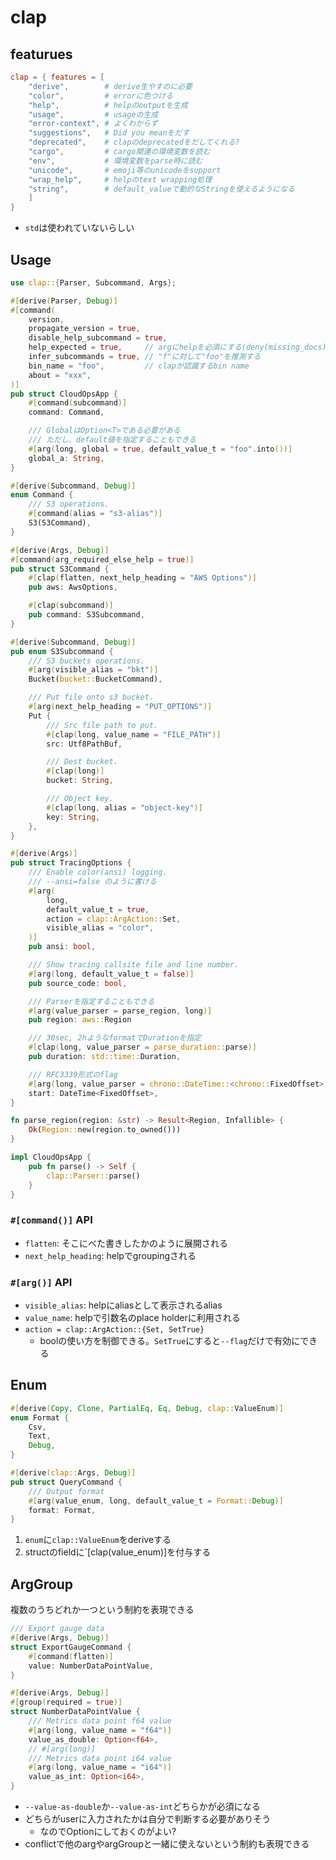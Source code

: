 # clap

## featurues

```toml
clap = { features = [
    "derive",        # derive生やすのに必要
    "color",         # errorに色つける 
    "help",          # helpのoutputを生成 
    "usage",         # usageの生成
    "error-context", # よくわからず
    "suggestions",   # Did you meanをだす
    "deprecated",    # clapのdeprecatedをだしてくれる?
    "cargo",         # cargo関連の環境変数を読む
    "env",           # 環境変数をparse時に読む
    "unicode",       # emoji等のunicodeをsupport
    "wrap_help",     # helpのtext wrapping処理
    "string",        # default_valueで動的なStringを使えるようになる
    ]
}
```

* `std`は使われていないらしい

## Usage

```rust
use clap::{Parser, Subcommand, Args};

#[derive(Parser, Debug)]
#[command(
    version, 
    propagate_version = true,
    disable_help_subcommand = true,
    help_expected = true,     // argにhelpを必須にする(deny(missing_docs))のruntime版
    infer_subcommands = true, // "f"に対して"foo"を推測する
    bin_name = "foo",         // clapが認識するbin name
    about = "xxx",
)]
pub struct CloudOpsApp {
    #[command(subcommand)]
    command: Command,

    /// GlobalはOption<T>である必要がある
    /// ただし、default値を指定することもできる
    #[arg(long, global = true, default_value_t = "foo".into())]
    global_a: String,
}

#[derive(Subcommand, Debug)]
enum Command {
    /// S3 operations.
    #[command(alias = "s3-alias")]
    S3(S3Command),
}

#[derive(Args, Debug)]
#[command(arg_required_else_help = true)]
pub struct S3Command {
    #[clap(flatten, next_help_heading = "AWS Options")]
    pub aws: AwsOptions,

    #[clap(subcommand)]
    pub command: S3Subcommand,
}

#[derive(Subcommand, Debug)]
pub enum S3Subcommand {
    /// S3 buckets operations.
    #[arg(visible_alias = "bkt")]
    Bucket(bucket::BucketCommand),

    /// Put file onto s3 bucket.
    #[arg(next_help_heading = "PUT_OPTIONS")]
    Put {
        /// Src file path to put.
        #[clap(long, value_name = "FILE_PATH")]
        src: Utf8PathBuf,

        /// Dest bucket.
        #[clap(long)]
        bucket: String,

        /// Object key.
        #[clap(long, alias = "object-key")]
        key: String,
    },
}

#[derive(Args)]
pub struct TracingOptions {
    /// Enable color(ansi) logging.
    /// --ansi=false のように書ける
    #[arg(
        long,
        default_value_t = true,
        action = clap::ArgAction::Set,
        visible_alias = "color",
    )]
    pub ansi: bool,

    /// Show tracing callsite file and line number.
    #[arg(long, default_value_t = false)]
    pub source_code: bool,

    /// Parserを指定することもできる
    #[arg(value_parser = parse_region, long)]
    pub region: aws::Region

    /// 30sec, 2hようなformatでDurationを指定
    #[clap(long, value_parser = parse_duration::parse)]
    pub duration: std::time::Duration,

    /// RFC3339形式のflag
    #[arg(long, value_parser = chrono::DateTime::<chrono::FixedOffset>::parse_from_rfc3339,value_name = "TIMESTAMP")]
    start: DateTime<FixedOffset>,
}

fn parse_region(region: &str) -> Result<Region, Infallible> {
    Ok(Region::new(region.to_owned()))
}

impl CloudOpsApp {
    pub fn parse() -> Self {
        clap::Parser::parse()
    }
}
```

### `#[command()]` API
* `flatten`: そこにべた書きしたかのように展開される
* `next_help_heading`: helpでgroupingされる

### `#[arg()]` API

* `visible_alias`: helpにaliasとして表示されるalias
* `value_name`: helpで引数名のplace holderに利用される
* `action = clap::ArgAction::{Set, SetTrue}`
  * boolの使い方を制御できる。`SetTrue`にすると`--flag`だけで有効にできる

## Enum

```rust
#[derive(Copy, Clone, PartialEq, Eq, Debug, clap::ValueEnum)]
enum Format {
    Csv,
    Text,
    Debug,
}

#[derive(clap::Args, Debug)]
pub struct QueryCommand {
    /// Output format
    #[arg(value_enum, long, default_value_t = Format::Debug)]
    format: Format,
}
```

1. `enum`に`clap::ValueEnum`をderiveする
1. structのfieldに`[clap(value_enum)]を付与する

## ArgGroup

複数のうちどれか一つという制約を表現できる

```rust
/// Export gauge data
#[derive(Args, Debug)]
struct ExportGaugeCommand {
    #[command(flatten)]
    value: NumberDataPointValue,
}

#[derive(Args, Debug)]
#[group(required = true)]
struct NumberDataPointValue {
    /// Metrics data point f64 value
    #[arg(long, value_name = "f64")]
    value_as_double: Option<f64>,
    // #[arg(long)]
    /// Metrics data point i64 value
    #[arg(long, value_name = "i64")]
    value_as_int: Option<i64>,
}
```

* `--value-as-double`か`--value-as-int`どちらかが必須になる
* どちらがuserに入力されたかは自分で判断する必要がありそう
  * なのでOptionにしておくのがよい?
* conflictで他のargやargGroupと一緒に使えないという制約も表現できる
